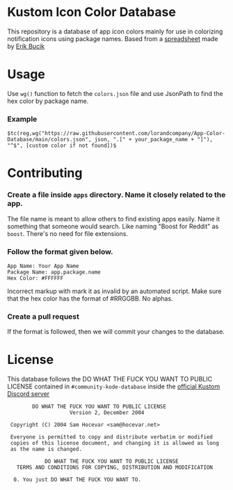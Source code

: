 # Kustom Icon Color Database

This repository is a database of app icon colors mainly for use in colorizing notification icons using package names. Based from a [spreadsheet](https://docs.google.com/spreadsheets/d/15xYugLWZIDaVFRkaC9wsctFhGOfjqi4fQngwIjdXVUE/view) made by [Erik Bucik](https://klwp.erikbucik.com/)

# Usage

Use `wg()` function to fetch the `colors.json` file and use JsonPath to find the hex color by package name.

### Example

```
$tc(reg,wg("https://raw.githubusercontent.com/lorandcompany/App-Color-Database/main/colors.json", json, ".[" + your_package_name + "]"), "^$", [custom color if not found])$
```

# Contributing

### Create a file inside `apps` directory. Name it closely related to the app.
The file name is meant to allow others to find existing apps easily. Name it something that someone would search. Like naming "Boost for Reddit" as `boost`. There's no need for file extensions.
### Follow the format given below.
```
App Name: Your App Name
Package Name: app.package.name
Hex Color: #FFFFFF
```
Incorrect markup with mark it as invalid by an automated script. Make sure that the hex color has the format of #RRGGBB. No alphas.
### Create a pull request
If the format is followed, then we will commit your changes to the database.

# License
This database follows the DO WHAT THE FUCK YOU WANT TO PUBLIC LICENSE contained in `#community-kode-database` inside the [official Kustom Discord server](https://discord.gg/Wk6uaKMpE3)
```
        DO WHAT THE FUCK YOU WANT TO PUBLIC LICENSE 
                    Version 2, December 2004 

 Copyright (C) 2004 Sam Hocevar <sam@hocevar.net> 

 Everyone is permitted to copy and distribute verbatim or modified 
 copies of this license document, and changing it is allowed as long 
 as the name is changed. 

            DO WHAT THE FUCK YOU WANT TO PUBLIC LICENSE 
   TERMS AND CONDITIONS FOR COPYING, DISTRIBUTION AND MODIFICATION 

  0. You just DO WHAT THE FUCK YOU WANT TO.
```
